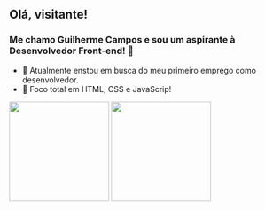 ## Olá, visitante!
### Me chamo Guilherme Campos e sou um aspirante à Desenvolvedor Front-end! 👋

- 🔭 Atualmente enstou em busca do meu primeiro emprego como desenvolvedor.
- :muscle: Foco total em HTML, CSS e JavaScrip!

<div>
  <img height="180em" src="https://github-readme-stats.vercel.app/api?username=Campos2002&show_icons=true&theme=outrun">
  <img height="180em" src="https://github-readme-stats.vercel.app/api/top-langs/?username=Campos2002&theme=outrun">
</div
